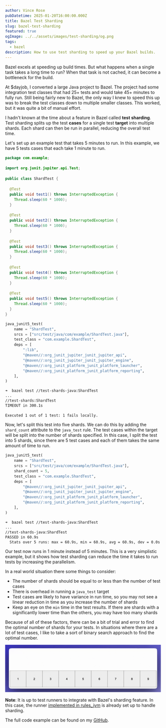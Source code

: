 ```yaml
---
author: Vince Rose
pubDatetime: 2025-01-20T16:00:00.000Z
title: Bazel Test Sharding
slug: bazel-test-sharding
featured: true
ogImage: ../../assets/images/test-sharding/og.png
tags:
  - bazel
description: How to use test sharding to speed up your Bazel builds.
---
```


Bazel excels at speeding up build times. But what happens when a single task takes a long time to run? When that task is not cached, it can become a bottleneck for the build.

At $dayjob, I converted a large Java project to Bazel. The project had some integration test classes that had 25+ tests and would take 45+ minutes to fully run. Still being fairly new to Bazel, the only way I knew to speed this up was to break the test classes down to multiple smaller classes. This worked, but it was quite a bit of manual effort.

I hadn't known at the time about a feature in Bazel called **test sharding**. Test sharding splits up the test **cases** for a single test **target** into multiple shards. Each shard can then be run in parallel, reducing the overall test time.

Let's set up an example test that takes 5 minutes to run. In this example, we have 5 tests cases that each take 1 minute to run.

```java
package com.example;

import org.junit.jupiter.api.Test;

public class ShardTest {

  @Test
  public void test1() throws InterruptedException {
    Thread.sleep(60 * 1000);
  }

  @Test
  public void test2() throws InterruptedException {
    Thread.sleep(60 * 1000);
  }

  @Test
  public void test3() throws InterruptedException {
    Thread.sleep(60 * 1000);
  }

  @Test
  public void test4() throws InterruptedException {
    Thread.sleep(60 * 1000);
  }

  @Test
  public void test5() throws InterruptedException {
    Thread.sleep(60 * 1000);
  }
}
```

```python
java_junit5_test(
    name = "ShardTest",
    srcs = ["src/test/java/com/example/ShardTest.java"],
    test_class = "com.example.ShardTest",
    deps = [
        ":lib",
        "@maven//:org_junit_jupiter_junit_jupiter_api",
        "@maven//:org_junit_jupiter_junit_jupiter_engine",
        "@maven//:org_junit_platform_junit_platform_launcher",
        "@maven//:org_junit_platform_junit_platform_reporting",
    ],
)
```

```shell
➜  bazel test //test-shards-java:ShardTest
...
//test-shards:ShardTest                                                 TIMEOUT in 300.1s

Executed 1 out of 1 test: 1 fails locally.
```

Now, let's split this test into five shards. We can do this by adding the `shard_count` attribute to the `java_test` rule.
The test cases within the target will be split into the number of shards specified. In this case, I split the test into 5 shards, since there are 5 test cases and each of them takes the same amount of time to run.

```python
java_junit5_test(
    name = "ShardTest",
    srcs = ["src/test/java/com/example/ShardTest.java"],
    shard_count = 5,
    test_class = "com.example.ShardTest",
    deps = [
        "@maven//:org_junit_jupiter_junit_jupiter_api",
        "@maven//:org_junit_jupiter_junit_jupiter_engine",
        "@maven//:org_junit_platform_junit_platform_launcher",
        "@maven//:org_junit_platform_junit_platform_reporting",
    ],
)
```

```shell
➜  bazel test //test-shards-java:ShardTest
...
//test-shards-java:ShardTest                                             PASSED in 60.9s
  Stats over 5 runs: max = 60.9s, min = 60.9s, avg = 60.9s, dev = 0.0s
```

Our test now runs in 1 minute instead of 5 minutes. This is a very simplistic example, but it shows how test sharding can reduce the time it takes to run tests by increasing the parallelism.

In a real world situation there some things to consider:
* The number of shards should be equal to or less than the number of test cases
* There is overhead in running a `java_test` target
* Test cases are likely to have variance in run time, so you may not see a linear reduction in time as you increase the number of shards
* Keep an eye on the `min` time in the test results. If there are shards with a significantly lower time than the others, you may have too many shards

Because of all of these factors, there can be a bit of trial and error to find the optimal number of shards for your tests. In situations where there are a lot of test cases, I like to take a sort of binary search approach to find the optimal number.

![Test Sharding](../../assets/images/TestShard-1.gif)

**Note**: It is up to test runners to integrate with Bazel's sharding feature. In this case, the runner [implemented in rules_jvm](https://github.com/bazel-contrib/rules_jvm/blob/main/java/src/com/github/bazel_contrib/contrib_rules_jvm/junit5/TestSharding.java) is already set up to handle sharding.

The full code example can be found on my [GitHub](https://github.com/vinnybod/bazel-examples).
